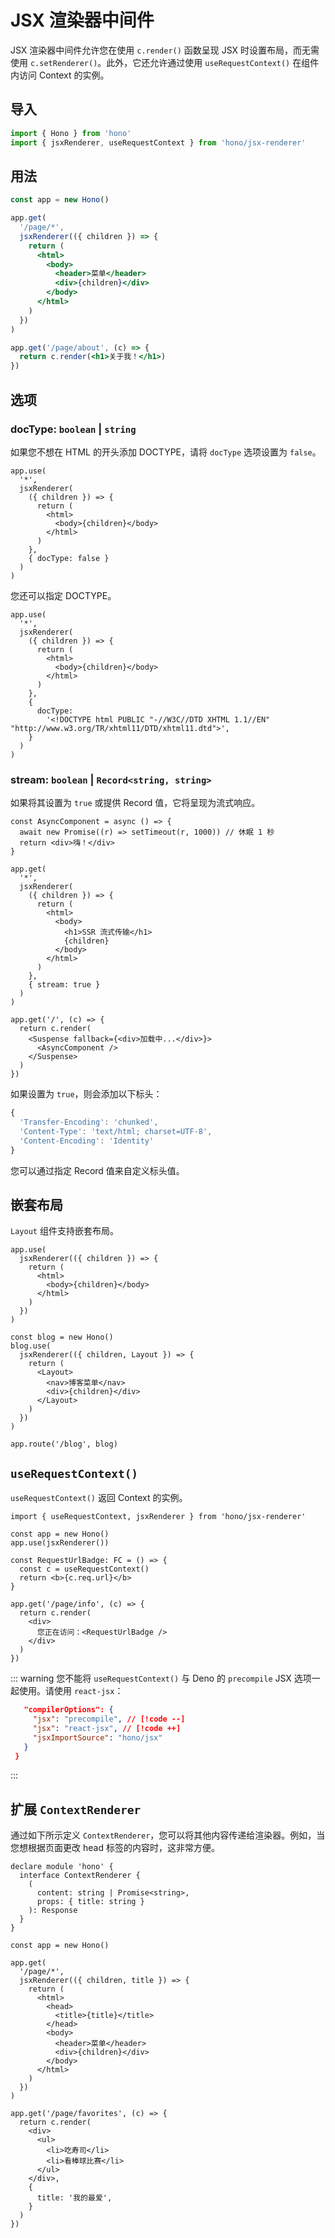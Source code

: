 # JSX 渲染器中间件

JSX 渲染器中间件允许您在使用 `c.render()` 函数呈现 JSX 时设置布局，而无需使用 `c.setRenderer()`。此外，它还允许通过使用 `useRequestContext()` 在组件内访问 Context 的实例。

## 导入

```ts
import { Hono } from 'hono'
import { jsxRenderer, useRequestContext } from 'hono/jsx-renderer'
```

## 用法

```jsx
const app = new Hono()

app.get(
  '/page/*',
  jsxRenderer(({ children }) => {
    return (
      <html>
        <body>
          <header>菜单</header>
          <div>{children}</div>
        </body>
      </html>
    )
  })
)

app.get('/page/about', (c) => {
  return c.render(<h1>关于我！</h1>)
})
```

## 选项

### <Badge type="info" text="可选" /> docType: `boolean` | `string`

如果您不想在 HTML 的开头添加 DOCTYPE，请将 `docType` 选项设置为 `false`。

```tsx
app.use(
  '*',
  jsxRenderer(
    ({ children }) => {
      return (
        <html>
          <body>{children}</body>
        </html>
      )
    },
    { docType: false }
  )
)
```

您还可以指定 DOCTYPE。

```tsx
app.use(
  '*',
  jsxRenderer(
    ({ children }) => {
      return (
        <html>
          <body>{children}</body>
        </html>
      )
    },
    {
      docType:
        '<!DOCTYPE html PUBLIC "-//W3C//DTD XHTML 1.1//EN" "http://www.w3.org/TR/xhtml11/DTD/xhtml11.dtd">',
    }
  )
)
```

### <Badge type="info" text="可选" /> stream: `boolean` | `Record<string, string>`

如果将其设置为 `true` 或提供 Record 值，它将呈现为流式响应。

```tsx
const AsyncComponent = async () => {
  await new Promise((r) => setTimeout(r, 1000)) // 休眠 1 秒
  return <div>嗨！</div>
}

app.get(
  '*',
  jsxRenderer(
    ({ children }) => {
      return (
        <html>
          <body>
            <h1>SSR 流式传输</h1>
            {children}
          </body>
        </html>
      )
    },
    { stream: true }
  )
)

app.get('/', (c) => {
  return c.render(
    <Suspense fallback={<div>加载中...</div>}>
      <AsyncComponent />
    </Suspense>
  )
})
```

如果设置为 `true`，则会添加以下标头：

```ts
{
  'Transfer-Encoding': 'chunked',
  'Content-Type': 'text/html; charset=UTF-8',
  'Content-Encoding': 'Identity'
}
```

您可以通过指定 Record 值来自定义标头值。

## 嵌套布局

`Layout` 组件支持嵌套布局。

```tsx
app.use(
  jsxRenderer(({ children }) => {
    return (
      <html>
        <body>{children}</body>
      </html>
    )
  })
)

const blog = new Hono()
blog.use(
  jsxRenderer(({ children, Layout }) => {
    return (
      <Layout>
        <nav>博客菜单</nav>
        <div>{children}</div>
      </Layout>
    )
  })
)

app.route('/blog', blog)
```

## `useRequestContext()`

`useRequestContext()` 返回 Context 的实例。

```tsx
import { useRequestContext, jsxRenderer } from 'hono/jsx-renderer'

const app = new Hono()
app.use(jsxRenderer())

const RequestUrlBadge: FC = () => {
  const c = useRequestContext()
  return <b>{c.req.url}</b>
}

app.get('/page/info', (c) => {
  return c.render(
    <div>
      您正在访问：<RequestUrlBadge />
    </div>
  )
})
```

::: warning
您不能将 `useRequestContext()` 与 Deno 的 `precompile` JSX 选项一起使用。请使用 `react-jsx`：

```json
   "compilerOptions": {
     "jsx": "precompile", // [!code --]
     "jsx": "react-jsx", // [!code ++]
     "jsxImportSource": "hono/jsx"
   }
 }
```

:::

## 扩展 `ContextRenderer`

通过如下所示定义 `ContextRenderer`，您可以将其他内容传递给渲染器。例如，当您想根据页面更改 head 标签的内容时，这非常方便。

```tsx
declare module 'hono' {
  interface ContextRenderer {
    (
      content: string | Promise<string>,
      props: { title: string }
    ): Response
  }
}

const app = new Hono()

app.get(
  '/page/*',
  jsxRenderer(({ children, title }) => {
    return (
      <html>
        <head>
          <title>{title}</title>
        </head>
        <body>
          <header>菜单</header>
          <div>{children}</div>
        </body>
      </html>
    )
  })
)

app.get('/page/favorites', (c) => {
  return c.render(
    <div>
      <ul>
        <li>吃寿司</li>
        <li>看棒球比赛</li>
      </ul>
    </div>,
    {
      title: '我的最爱',
    }
  )
})
```
